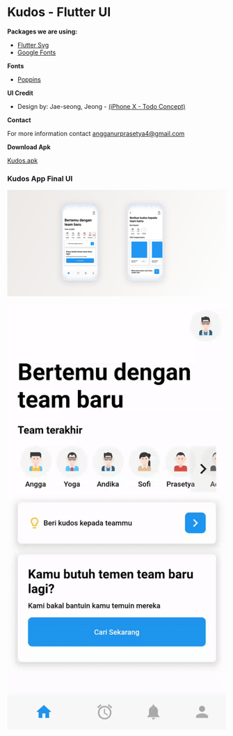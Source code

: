 # Kudos - Flutter UI


**Packages we are using:**

- [Flutter Svg](https://pub.dev/packages/flutter_svg)
- [Google Fonts](https://pub.dev/packages/google_fonts)

**Fonts**

-  [Poppins](https://fonts.google.com/specimen/Poppins)

**UI Credit**

- Design by: Jae-seong, Jeong - [(iPhone X - Todo Concept)](https://dribbble.com/shots/3812962-iPhone-X-Todo-Concept)

**Contact**

For more information contact angganurprasetya4@gmail.com

**Download Apk**

[Kudos.apk](https://raw.githubusercontent.com/prasetyanurangga/kudos/master/kudos.apk)

### Kudos App Final UI

![App UI](https://raw.githubusercontent.com/prasetyanurangga/kudos/master/kudos_app_ui.png)

![Demo](https://raw.githubusercontent.com/prasetyanurangga/kudos/master/kudos_app.gif)
